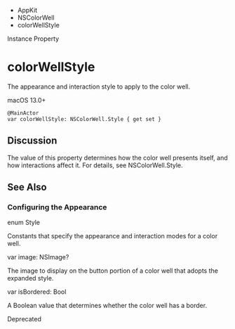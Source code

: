 

- AppKit
- NSColorWell
-  colorWellStyle 

Instance Property

# colorWellStyle

The appearance and interaction style to apply to the color well.

macOS 13.0+

``` source
@MainActor
var colorWellStyle: NSColorWell.Style { get set }
```

## Discussion

The value of this property determines how the color well presents itself, and how interactions affect it. For details, see NSColorWell.Style.

## See Also

### Configuring the Appearance

enum Style

Constants that specify the appearance and interaction modes for a color well.

var image: NSImage?

The image to display on the button portion of a color well that adopts the expanded style.

var isBordered: Bool

A Boolean value that determines whether the color well has a border.

Deprecated

